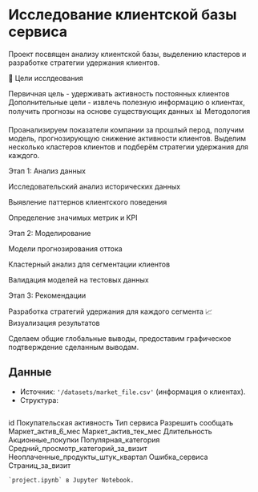 # Исследование клиентской базы сервиса

Проект посвящен анализу клиентской базы, выделению кластеров и разработке стратегии удержания клиентов.

🎯 Цели исслдеования

Первичная цель - удерживать активность постоянных клиентов
Дополнительные цели - извлечь полезную информацию о клиентах, получить прогнозы на основе существующих данных
📊 Методология

Проанализируем показатели компании за прошлый перод, получим модель, прогнозирующую снижение активности клиентов. Выделим несколько кластеров клиентов и подберём стратегии удержания для каждого.

Этап 1: Анализ данных

Исследовательский анализ исторических данных

Выявление паттернов клиентского поведения

Определение значимых метрик и KPI

Этап 2: Моделирование

Модели прогнозирования оттока

Кластерный анализ для сегментации клиентов

Валидация моделей на тестовых данных

Этап 3: Рекомендации

Разработка стратегий удержания для каждого сегмента
📈 Визуализация результатов

Сделаем общие глобальные выводы, предоставим графическое подтверждение сделанным выводам.
## Данные
- Источник: `'/datasets/market_file.csv'` (информация о клиентах).
- Структура: 
  ```csv
id	Покупательская активность	Тип сервиса	Разрешить сообщать	Маркет_актив_6_мес	Маркет_актив_тек_мес	Длительность	Акционные_покупки	Популярная_категория	Средний_просмотр_категорий_за_визит	Неоплаченные_продукты_штук_квартал	Ошибка_сервиса	Страниц_за_визит
  ```
 `project.ipynb` в Jupyter Notebook.
